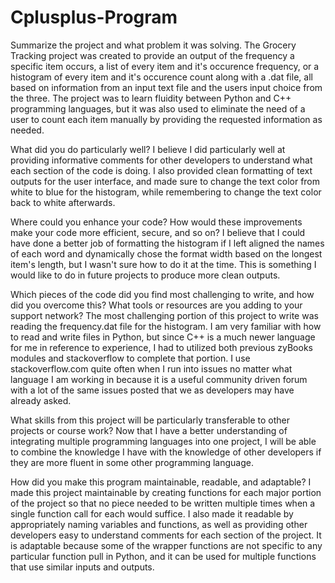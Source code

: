 # Cplusplus-Program

Summarize the project and what problem it was solving.
The Grocery Tracking project was created to provide an output of the frequency a specific item occurs, a list of every item and it's occurence frequency, or a histogram of every item and it's occurence count along with a .dat file, all based on information from an input text file and the users input choice from the three.  The project was to learn fluidity between Python and C++ programming languages, but it was also used to eliminate the need of a user to count each item manually by providing the requested information as needed.

What did you do particularly well?
I believe I did particularly well at providing informative comments for other developers to understand what each section of the code is doing.  I also provided clean formatting of text outputs for the user interface, and made sure to change the text color from white to blue for the histogram, while remembering to change the text color back to white afterwards.

Where could you enhance your code? How would these improvements make your code more efficient, secure, and so on?
I believe that I could have done a better job of formatting the histogram if I left aligned the names of each word and dynamically chose the format width based on the longest item's length, but I wasn't sure how to do it at the time.  This is something I would like to do in future projects to produce more clean outputs.

Which pieces of the code did you find most challenging to write, and how did you overcome this? What tools or resources are you adding to your support network?
The most challenging portion of this project to write was reading the frequency.dat file for the histogram.  I am very familiar with how to read and write files in Python, but since C++ is a much newer language for me in reference to experience, I had to utilized both previous zyBooks modules and stackoverflow to complete that portion.  I use stackoverflow.com quite often when I run into issues no matter what language I am working in because it is a useful community driven forum with a lot of the same issues posted that we as developers may have already asked.

What skills from this project will be particularly transferable to other projects or course work?
Now that I have a better understanding of integrating multiple programming languages into one project, I will be able to combine the knowledge I have with the knowledge of other developers if they are more fluent in some other programming language.

How did you make this program maintainable, readable, and adaptable?
I made this project maintainable by creating functions for each major portion of the project so that no piece needed to be written multiple times when a single function call for each would suffice.  I also made it readable by appropriately naming variables and functions, as well as providing other developers easy to understand comments for each section of the project.  It is adaptable because some of the wrapper functions are not specific to any particular function pull in Python, and it can be used for multiple functions that use similar inputs and outputs.
